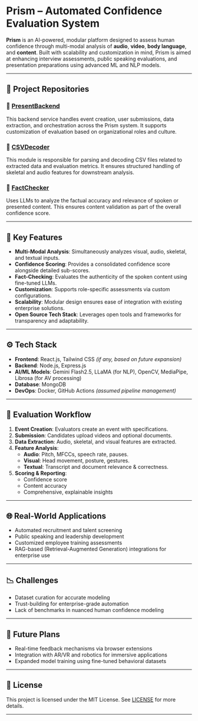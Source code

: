# Prism – Automated Confidence Evaluation System

**Prism** is an AI-powered, modular platform designed to assess human confidence through multi-modal analysis of **audio**, **video**, **body language**, and **content**. Built with scalability and customization in mind, Prism is aimed at enhancing interview assessments, public speaking evaluations, and presentation preparations using advanced ML and NLP models.

---

## 🚀 Project Repositories

### 🔹 [PresentBackend](https://github.com/Naman197/presentBackend)
This backend service handles event creation, user submissions, data extraction, and orchestration across the Prism system. It supports customization of evaluation based on organizational roles and culture.

### 🔹 [CSVDecoder](https://github.com/Naman197/csvdecoder)
This module is responsible for parsing and decoding CSV files related to extracted data and evaluation metrics. It ensures structured handling of skeletal and audio features for downstream analysis.

### 🔹 [FactChecker](https://github.com/Naman197/factchecker)
Uses LLMs to analyze the factual accuracy and relevance of spoken or presented content. This ensures content validation as part of the overall confidence score.

---

## 🧠 Key Features

- **Multi-Modal Analysis**: Simultaneously analyzes visual, audio, skeletal, and textual inputs.
- **Confidence Scoring**: Provides a consolidated confidence score alongside detailed sub-scores.
- **Fact-Checking**: Evaluates the authenticity of the spoken content using fine-tuned LLMs.
- **Customization**: Supports role-specific assessments via custom configurations.
- **Scalability**: Modular design ensures ease of integration with existing enterprise solutions.
- **Open Source Tech Stack**: Leverages open tools and frameworks for transparency and adaptability.

---

## ⚙️ Tech Stack

- **Frontend**: React.js, Tailwind CSS *(if any, based on future expansion)*
- **Backend**: Node.js, Express.js
- **AI/ML Models**: Gemini Flash2.5, LLaMA (for NLP), OpenCV, MediaPipe, Librosa (for AV processing)
- **Database**: MongoDB
- **DevOps**: Docker, GitHub Actions *(assumed pipeline management)*

---

## 🔄 Evaluation Workflow

1. **Event Creation**: Evaluators create an event with specifications.
2. **Submission**: Candidates upload videos and optional documents.
3. **Data Extraction**: Audio, skeletal, and visual features are extracted.
4. **Feature Analysis**:
   - **Audio**: Pitch, MFCCs, speech rate, pauses.
   - **Visual**: Head movement, posture, gestures.
   - **Textual**: Transcript and document relevance & correctness.
5. **Scoring & Reporting**:
   - Confidence score
   - Content accuracy
   - Comprehensive, explainable insights

---

## 🌐 Real-World Applications

- Automated recruitment and talent screening
- Public speaking and leadership development
- Customized employee training assessments
- RAG-based (Retrieval-Augmented Generation) integrations for enterprise use

---

## 📉 Challenges

- Dataset curation for accurate modeling
- Trust-building for enterprise-grade automation
- Lack of benchmarks in nuanced human confidence modeling

---

## 📎 Future Plans

- Real-time feedback mechanisms via browser extensions
- Integration with AR/VR and robotics for immersive applications
- Expanded model training using fine-tuned behavioral datasets

---

## 📜 License

This project is licensed under the MIT License. See [LICENSE](LICENSE) for more details.




---
